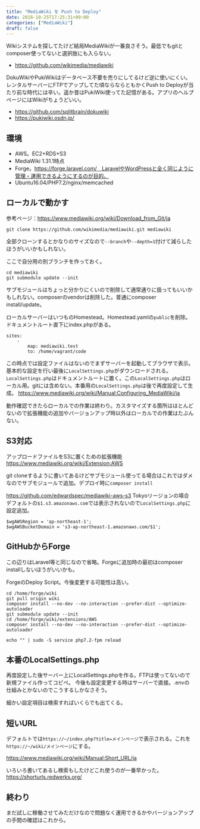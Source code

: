```yaml
---
title: "MediaWiki を Push to Deploy"
date: 2018-10-25T17:25:31+09:00
categories: ["MediaWiki"]
draft: false
---
```


Wikiシステムを探してたけど結局MediaWikiが一番良さそう。最低でもgitとcomposer使ってないと選択肢にも入らない。  
- https://github.com/wikimedia/mediawiki

DokuWikiやPukiWikiはデータベース不要を売りにしてるけど逆に使いにくい。レンタルサーバーにFTPでアップしてた頃ならならともかくPush to Deployが当たり前な時代には辛い。遥か昔はPukiWiki使ってた記憶がある。アプリのヘルプページにはWikiがちょうどいい。
- https://github.com/splitbrain/dokuwiki
- https://pukiwiki.osdn.jp/

## 環境
- AWS。EC2+RDS+S3
- MediaWiki 1.31.1時点
- Forge。https://forge.laravel.com/　LaravelやWordPressと全く同じように管理・運用できるようにするのが目的。
- Ubuntu16.04/PHP7.2/nginx/memcached

## ローカルで動かす
参考ページ：https://www.mediawiki.org/wiki/Download_from_Git/ja

```
git clone https://github.com/wikimedia/mediawiki.git mediawiki
```
全部クローンするとかなりのサイズなので`--branch`や`--depth=1`付けて減らしたほうがいいかもしれない。

ここで自分用の別ブランチを作っておく。

```
cd mediawiki
git submodule update --init
```
サブモジュールはちょっと分かりにくいので削除して通常通りに扱ってもいいかもしれない。composerのvendorは削除した。普通にcomposer install/update。

ローカルサーバーはいつものHomestead。Homestead.yamlの`public`を削除。ドキュメントルート直下にindex.phpがある。
```
sites:
    -
        map: mediawiki.test
        to: /home/vagrant/code
```

この時点では設定ファイルはないのでまずサーバーを起動してブラウザで表示。基本的な設定を行い最後に`LocalSettings.php`がダウンロードされる。`LocalSettings.php`はドキュメントルートに置く。この`LocalSettings.php`はローカル用。gitには含めない。本番用の`LocalSettings.php`は後で再度設定して生成。
https://www.mediawiki.org/wiki/Manual:Configuring_MediaWiki/ja

動作確認できたらローカルでの作業は終わり。カスタマイズする箇所はほとんどないので拡張機能の追加やバージョンアップ時以外はローカルでの作業はたぶんない。

## S3対応
アップロードファイルをS3に置くための拡張機能  
https://www.mediawiki.org/wiki/Extension:AWS

git cloneするように書いてあるけどサブモジュール使ってる場合はこれではダメなのでサブモジュールで追加。デプロイ時に`composer install`

https://github.com/edwardspec/mediawiki-aws-s3
Tokyoリージョンの場合デフォルトの`$1.s3.amazonaws.com`では表示されないので`LocalSettings.php`に設定追加。
```
$wgAWSRegion = 'ap-northeast-1';
$wgAWSBucketDomain = 's3-ap-northeast-1.amazonaws.com/$1';
```

## GitHubからForge
この辺りはLaravel等と同じなので省略。Forgeに追加時の最初はcomposer installしないほうがいいかも。

ForgeのDeploy Script。今後変更する可能性は高い。
```
cd /home/forge/wiki
git pull origin wiki
composer install --no-dev --no-interaction --prefer-dist --optimize-autoloader
git submodule update --init
cd /home/forge/wiki/extensions/AWS
composer install --no-dev --no-interaction --prefer-dist --optimize-autoloader

echo "" | sudo -S service php7.2-fpm reload
```

## 本番のLocalSettings.php
再度設定した後サーバー上にLocalSettings.phpを作る。FTPは使ってないので新規ファイル作ってコピペ。
今後も設定変更する時はサーバーで直接。.envの仕組みとかないのでこうするしかなさそう。

細かい設定項目は検索すればいくらでも出てくる。

## 短いURL
デフォルトでは`https://~/index.php?title=メインページ`で表示される。これを`https://~/wiki/メインページ`にする。

https://www.mediawiki.org/wiki/Manual:Short_URL/ja

いろいろ書いてあるし検索もしたけどこれ使うのが一番早かった。
https://shorturls.redwerks.org/

## 終わり
まだ試しに稼働させてみただけなので問題なく運用できるかやバージョンアップの手間の確認はこれから。

